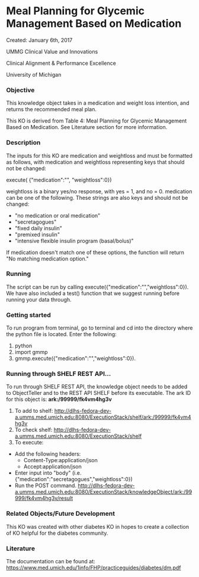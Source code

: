 # Meal Planning for Glycemic Management Based on Medication
Created: January 6th, 2017

UMMG Clinical Value and Innovations

Clinical Alignment & Performance Excellence

University of Michigan

### Objective
This knowledge object takes in a medication and weight loss intention, and returns the recommended meal plan.

This KO is derived from Table 4: Meal Planning for Glycemic Management Based on Medication. See Literature section for more information.


### Description
The inputs for this KO are medication and weightloss and must be formatted as follows, with medication and weightloss representing keys that should not be changed:

execute(
    {"medication":"",
    "weightloss":0})

weightloss is a binary yes/no response, with yes = 1, and no = 0. medication can be one of the following. These strings are also keys and should not be changed:

- "no medication or oral medication"
- "secretagogues"
- "fixed daily insulin"
- "premixed insulin"
- "intensive flexible insulin program (basal/bolus)"

If medication doesn't match one of these options, the function will return "No matching medication option."

### Running
The script can be run by calling execute({"medication":"","weightloss":0}). We have also included a test() function that we suggest running before running your data through.


### Getting started
To run program from terminal, go to terminal and cd into the directory where the python file is located. Enter the following:
1. python
2. import gmmp
3. gmmp.execute({"medication":"","weightloss":0}).

### Running through SHELF REST API...
To run through SHELF REST API, the knowledge object needs to be added to ObjectTeller and to the REST API SHELF before its executable.
The ark ID for this object is: **ark:/99999/fk4vm4hg3v**

1. To add to shelf: http://dlhs-fedora-dev-a.umms.med.umich.edu:8080/ExecutionStack/shelf/ark:/99999/fk4vm4hg3v
2. To check shelf: http://dlhs-fedora-dev-a.umms.med.umich.edu:8080/ExecutionStack/shelf
3. To execute:
  - Add the following headers:
    - Content-Type:application/json
    - Accept:application/json
  - Enter input into "body" (i.e. {"medication":"secretagogues","weightloss":0})
  - Run the POST command. http://dlhs-fedora-dev-a.umms.med.umich.edu:8080/ExecutionStack/knowledgeObject/ark:/99999/fk4vm4hg3v/result

### Related Objects/Future Development
This KO was created with other diabetes KO in hopes to create a collection of KO helpful for the diabetes community.

### Literature
The documentation can be found at: https://www.med.umich.edu/1info/FHP/practiceguides/diabetes/dm.pdf
